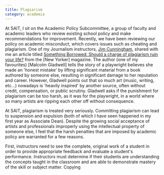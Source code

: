 ```yaml
---
title: Plagiarism
category: academia
---
```


At SAIT, I sit on the Academic Policy Subcommittee, a group of faculty and academic leaders who review existing school policy and make recommendations for improvement. Recently, we have been reviewing our policy on academic misconduct, which covers issues such as cheating and plagiarism. One of my Journalism instructors, [Jim Cunningham](https://www.linkedin.com/in/james-cunningham-a89a172/), shared with me an article titled [Something Borrowed: Should a charge of plagiarism ruin your life?](https://www.newyorker.com/magazine/2004/11/22/something-borrowed) from the [New Yorker] magazine. The author (one of my favourites) [Malcolm Gladwell] tells the story of a playwright believes she made an 'honest mistake' by lifting significant material from a book authored by someone else, resulting in significant damage to her reputation and career. However, Gladwell points out that so much art (music, writing, etc...) nowadays is 'heavily inspired' by another source, often without credit, compensation, or public scrutiny. Gladwell asks if the punishment for plagiarism can be too harsh, as it was for the playwright, in a world where so many artists are ripping each other off without consequence.

At SAIT, plagiarism is treated very seriously. Committing plagiarism can lead to suspension and expulsion (both of which I have seen happened in my first year as Associate Dean). Despite the growing social acceptance of artists and professionals improperly using the intellectual property of someone else, I feel that the harsh penalties that are imposed by academic policy are warranted for a few reasons.

First, instructors need to see the complete, original work of a student in order to provide appropriate feedback and evaluate a student's performance. Instructors must determine if their students are understanding the concepts taught in the classroom and are able to demonstrate mastery of the skill or subject matter. Copying
